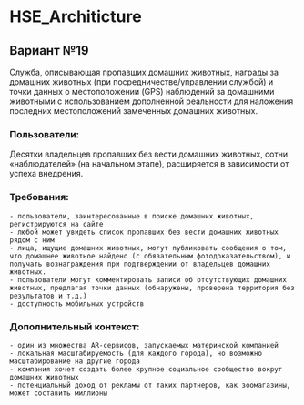 # HSE_Architicture

## Вариант №19
Служба, описывающая пропавших домашних животных, награды за домашних животных (при посредничестве/управлении службой) и точки данных о местоположении (GPS) наблюдений за домашними животными с использованием дополненной реальности для наложения последних местоположений замеченных домашних животных.

### Пользователи: 
Десятки владельцев пропавших без вести домашних животных, сотни «наблюдателей» (на начальном этапе), расширяется в зависимости от успеха внедрения.

### Требования:
    - пользователи, заинтересованные в поиске домашних животных, регистрируются на сайте
    - любой может увидеть список пропавших без вести домашних животных рядом с ним
    - лица, ищущие домашних животных, могут публиковать сообщения о том, что домашнее животное найдено (с обязательным фотодоказательством), и получать вознаграждения при подтверждении от владельцев домашних животных.
    - пользователи могут комментировать записи об отсутствующих домашних животных, предлагая точки данных (обнаружены, проверена территория без результатов и т.д.)
    - доступность мобильных устройств

### Дополнительный контекст:
    - один из множества AR-сервисов, запускаемых материнской компанией
    - локальная масштабируемость (для каждого города), но возможно масштабирование на другие города
    - компания хочет создать более крупное социальное сообщество вокруг домашних животных
    - потенциальный доход от рекламы от таких партнеров, как зоомагазины, может составить миллионы
